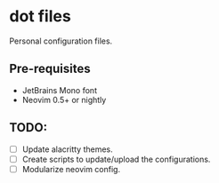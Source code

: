 # dot files
Personal configuration files.

## Pre-requisites
- JetBrains Mono font
- Neovim 0.5+ or nightly

## TODO:
- [ ] Update alacritty themes.
- [ ] Create scripts to update/upload the configurations.
- [ ] Modularize neovim config.
